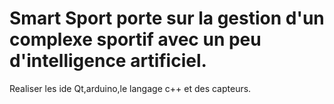 # Smart Sport porte sur la gestion d'un complexe sportif avec un peu d'intelligence artificiel.
Realiser les ide Qt,arduino,le langage c++ et des capteurs.
